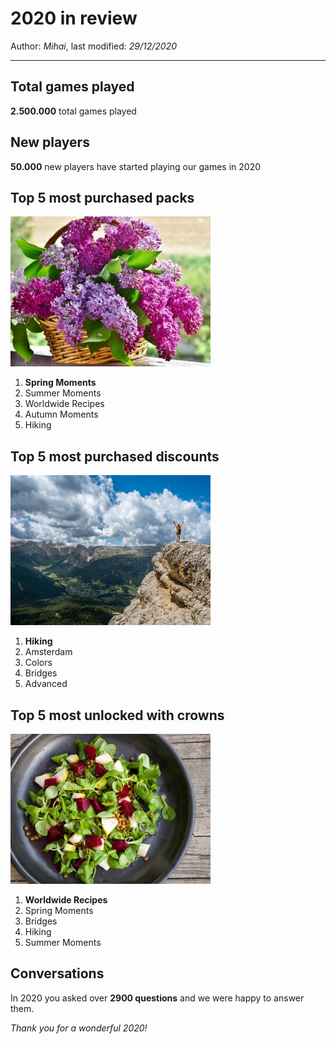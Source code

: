 ﻿# 2020 in review

Author: *Mihai*, last modified: _29/12/2020_

---

## Total games played

**2.500.000** total games played

## New players

**50.000** new players have started playing our games in 2020

## Top 5 most purchased packs

![Spring Moments](spring-moments1.jpg)

1. **Spring Moments**
1. Summer Moments
1. Worldwide Recipes
1. Autumn Moments
1. Hiking

## Top 5 most purchased discounts

![Hiking](hiking1.jpg)

1. **Hiking**
1. Amsterdam
1. Colors
1. Bridges
1. Advanced

## Top 5 most unlocked with crowns

![Worldwide Recipes](recipes1.jpg)

1. **Worldwide Recipes**
1. Spring Moments
1. Bridges
1. Hiking
1. Summer Moments

## Conversations

In 2020 you asked over **2900 questions** and we were happy to answer them.

*Thank you for a wonderful 2020!*
